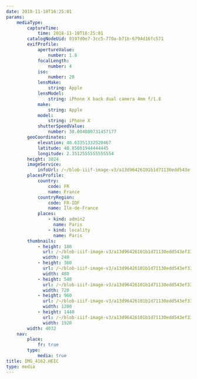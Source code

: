 ```yaml
---
date: 2018-11-10T16:25:01
params:
    mediaType:
        captureTime:
            time: 2018-11-10T16:25:01
        catalogNodeUid: 0197d0e7-3cc5-770a-b71b-6794d16fc571
        exifProfile:
            apertureValue:
                number: 1.8
            focalLength:
                number: 4
            iso:
                number: 20
            lensMake:
                string: Apple
            lensModel:
                string: iPhone X back dual camera 4mm f/1.8
            make:
                string: Apple
            model:
                string: iPhone X
            shutterSpeedValue:
                number: 30.004800731457177
        geoCoordinates:
            elevation: 48.63351332520467
            latitude: 48.85661944444445
            longitude: 2.3512555555555554
        height: 3024
        imageService:
            infoUrl: /~/blob-iiif-image-v3/a13d96426101b1d71130edd543ef332e4c88b48a5c76cb036de61bf0115cb443/info.json
        placesProfile:
            country:
                code: FR
                name: France
            countryRegion:
                code: FR-IDF
                name: Île-de-France
            places:
                - kind: admin2
                  name: Paris
                - kind: locality
                  name: Paris
        thumbnails:
            - height: 180
              url: /~/blob-iiif-image-v3/a13d96426101b1d71130edd543ef332e4c88b48a5c76cb036de61bf0115cb443/full/240%2C180/0/default.jpg
              width: 240
            - height: 360
              url: /~/blob-iiif-image-v3/a13d96426101b1d71130edd543ef332e4c88b48a5c76cb036de61bf0115cb443/full/480%2C360/0/default.jpg
              width: 480
            - height: 540
              url: /~/blob-iiif-image-v3/a13d96426101b1d71130edd543ef332e4c88b48a5c76cb036de61bf0115cb443/full/720%2C540/0/default.jpg
              width: 720
            - height: 960
              url: /~/blob-iiif-image-v3/a13d96426101b1d71130edd543ef332e4c88b48a5c76cb036de61bf0115cb443/full/1280%2C960/0/default.jpg
              width: 1280
            - height: 1440
              url: /~/blob-iiif-image-v3/a13d96426101b1d71130edd543ef332e4c88b48a5c76cb036de61bf0115cb443/full/1920%2C1440/0/default.jpg
              width: 1920
        width: 4032
    nav:
        place:
            fr: true
        type:
            media: true
title: IMG_4162.HEIC
type: media
---
```

